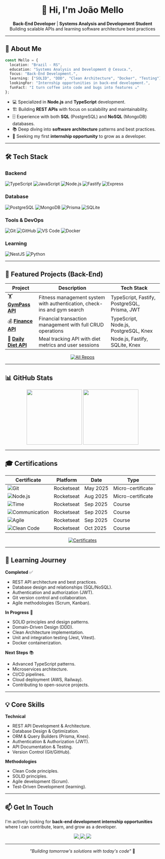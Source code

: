 <!-- Banner / Header -->
<h1 align="center">👋 Hi, I'm João Mello</h1>
<p align="center">
  <b>Back-End Developer</b> | <b>Systems Analysis and Development Student</b><br>
  Building scalable APIs and learning software architecture best practices
</p>

---

## 🚀 About Me

```typescript
const Mello = {
  location: "Brazil - RS",
  education: "Systems Analysis and Development @ Cesuca.",
  focus: "Back-End Development.",
  learning: ["SOLID", "DDD", "Clean Architecture", "Docker", "Testing"],
  lookingFor: "Internship opportunities in back-end development.",
  funFact: "I turn coffee into code and bugs into features ☕"
};
```

- 💻 Specialized in **Node.js** and **TypeScript** development.
- 🏗️ Building **REST APIs** with focus on scalability and maintainability.
- 🗄️ Experience with both **SQL** (PostgreSQL) and **NoSQL** (MongoDB) databases.
- 📚 Deep diving into **software architecture** patterns and best practices.
- 🎯 Seeking my first **internship opportunity** to grow as a developer.

---

## 🛠️ Tech Stack

### Backend
![TypeScript](https://img.shields.io/badge/TypeScript-3178C6?style=for-the-badge&logo=typescript&logoColor=white)
![JavaScript](https://img.shields.io/badge/JavaScript-F7DF1E?style=for-the-badge&logo=javascript&logoColor=black)
![Node.js](https://img.shields.io/badge/Node.js-339933?style=for-the-badge&logo=node.js&logoColor=white)
![Fastify](https://img.shields.io/badge/Fastify-000000?style=for-the-badge&logo=fastify&logoColor=white)
![Express](https://img.shields.io/badge/Express-000000?style=for-the-badge&logo=express&logoColor=white)

### Database
![PostgreSQL](https://img.shields.io/badge/PostgreSQL-4169E1?style=for-the-badge&logo=postgresql&logoColor=white)
![MongoDB](https://img.shields.io/badge/MongoDB-47A248?style=for-the-badge&logo=mongodb&logoColor=white)
![Prisma](https://img.shields.io/badge/Prisma-2D3748?style=for-the-badge&logo=prisma&logoColor=white)
![SQLite](https://img.shields.io/badge/SQLite-003B57?style=for-the-badge&logo=sqlite&logoColor=white)

### Tools & DevOps
![Git](https://img.shields.io/badge/Git-F05032?style=for-the-badge&logo=git&logoColor=white)
![GitHub](https://img.shields.io/badge/GitHub-181717?style=for-the-badge&logo=github&logoColor=white)
![VS Code](https://img.shields.io/badge/VS_Code-007ACC?style=for-the-badge&logo=visual-studio-code&logoColor=white)
![Docker](https://img.shields.io/badge/Docker-2496ED?style=for-the-badge&logo=docker&logoColor=white)

### Learning
![NestJS](https://img.shields.io/badge/NestJS-E0234E?style=for-the-badge&logo=nestjs&logoColor=white)
![Python](https://img.shields.io/badge/Python-3776AB?style=for-the-badge&logo=python&logoColor=white)

---

## 💼 Featured Projects (Back-End)

| Project | Description | Tech Stack |
|-----------|-------------|-----------|
| 🏋️ **[GymPass API](https://github.com/melloxyz/api-gympass-app)** | Fitness management system with authentication, check-ins and gym search | TypeScript, Fastify, PostgreSQL, Prisma, JWT |
| 💰 **[Finance API](https://github.com/melloxyz/api-rest-finance)** | Financial transaction management with full CRUD operations | TypeScript, Node.js, PostgreSQL, Knex |
| 🥗 **[Daily Diet API](https://github.com/melloxyz/api-daily-diet)** | Meal tracking API with diet metrics and user sessions | Node.js, Fastify, SQLite, Knex |

<p align="center">
  <a href="https://github.com/melloxyz?tab=repositories">
    <img src="https://img.shields.io/badge/View_All_Repositories-181717?style=for-the-badge&logo=github&logoColor=white" alt="All Repos"/>
  </a>
</p>

---

## 📊 GitHub Stats

<div align="center">

<img height="180em" src="https://github-readme-stats.vercel.app/api?username=melloxyz&show_icons=true&theme=tokyonight&include_all_commits=true&count_private=true&hide_border=true"/>
<img height="180em" src="https://github-readme-stats.vercel.app/api/top-langs/?username=melloxyz&layout=compact&langs_count=8&theme=tokyonight&hide_border=true"/>

</div>

---

## 🎓 Certifications

<div align="center">

| Certificate | Platform | Date | Type |
|------------|----------|------|------|
| ![Git](https://img.shields.io/badge/Git_&_GitHub_Fundamentals-181717?style=flat-square&logo=github&logoColor=white) | Rocketseat | May 2025 | Micro-certificate |
| ![Node.js](https://img.shields.io/badge/Node.js_Foundations-339933?style=flat-square&logo=node.js&logoColor=white) | Rocketseat | Aug 2025 | Micro-certificate |
| ![Time](https://img.shields.io/badge/Time_Management-8257E5?style=flat-square&logo=clockify&logoColor=white) | Rocketseat | Sep 2025 | Course |
| ![Communication](https://img.shields.io/badge/Assertive_Communication-0077B5?style=flat-square&logo=microsoft-teams&logoColor=white) | Rocketseat | Sep 2025 | Course |
| ![Agile](https://img.shields.io/badge/Agile_Methodologies-00ADD8?style=flat-square&logo=azuredevops&logoColor=white) | Rocketseat | Sep 2025 | Course |
| ![Clean Code](https://img.shields.io/badge/Clean_Code-8257E5?style=flat-square&logo=codacy&logoColor=white) | Rocketseat | Oct 2025 | Course |

<a href="https://app.rocketseat.com.br/me/mxrvit">
  <img src="https://img.shields.io/badge/View_All_Certificates-8257E5?style=for-the-badge&logo=rocketseat&logoColor=white" alt="Certificates"/>
</a>

</div>

---

## 🎯 Learning Journey

**Completed** ✅
- REST API architecture and best practices.
- Database design and relationships (SQL/NoSQL).
- Authentication and authorization (JWT).
- Git version control and collaboration.
- Agile methodologies (Scrum, Kanban).

**In Progress** 🚀
- SOLID principles and design patterns.
- Domain-Driven Design (DDD).
- Clean Architecture implementation.
- Unit and integration testing (Jest, Vitest).
- Docker containerization.

**Next Steps** 📚
- Advanced TypeScript patterns.
- Microservices architecture.
- CI/CD pipelines.
- Cloud deployment (AWS, Railway).
- Contributing to open-source projects.

---

## 💡 Core Skills

**Technical**
- REST API Development & Architecture.
- Database Design & Optimization.
- ORM & Query Builders (Prisma, Knex).
- Authentication & Authorization (JWT).
- API Documentation & Testing.
- Version Control (Git/GitHub).

**Methodologies**
- Clean Code principles.
- SOLID principles.
- Agile development (Scrum).
- Test-Driven Development (learning).

---

## 📫 Get In Touch

I'm actively looking for **back-end development internship opportunities** where I can contribute, learn, and grow as a developer.

<p align="center">
  <a href="mailto:joaovdmello@gmail.com">
    <img src="https://img.shields.io/badge/Send_Email-D14836?style=for-the-badge&logo=gmail&logoColor=white"/>
  </a>
  <a href="https://www.linkedin.com/in/mellodev-">
    <img src="https://img.shields.io/badge/Connect_on_LinkedIn-0077b5?style=for-the-badge&logo=linkedin&logoColor=white"/>
  </a>
  <a href="https://discordapp.com/users/mefrog">
    <img src="https://img.shields.io/badge/Chat_on_Discord-5865F2?style=for-the-badge&logo=discord&logoColor=white"/>
  </a>
</p>

---

<p align="center">
  <i>"Building tomorrow's solutions with today's code"</i> 🚀
</p>
